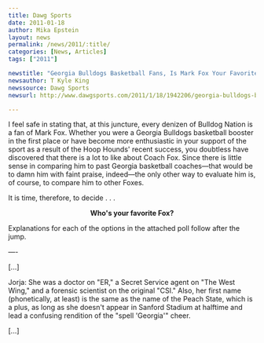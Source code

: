 ```yaml
---
title: Dawg Sports
date: 2011-01-18
author: Mika Epstein
layout: news
permalink: /news/2011/:title/
categories: [News, Articles]
tags: ["2011"]

newstitle: "Georgia Bulldogs Basketball Fans, Is Mark Fox Your Favorite Fox?  "
newsauthor: T Kyle King  
newssource: Dawg Sports  
newsurl: http://www.dawgsports.com/2011/1/18/1942206/georgia-bulldogs-basketball-fans-is-mark-fox-your-favorite-fox  

---
```


I feel safe in stating that, at this juncture, every denizen of Bulldog Nation is a fan of Mark Fox. Whether you were a Georgia Bulldogs basketball booster in the first place or have become more enthusiastic in your support of the sport as a result of the Hoop Hounds' recent success, you doubtless have discovered that there is a lot to like about Coach Fox. Since there is little sense in comparing him to past Georgia basketball coaches&#8212;that would be to damn him with faint praise, indeed&#8212;the only other way to evaluate him is, of course, to compare him to other Foxes.

It is time, therefore, to decide . . .

<center>
  <strong>Who's your favorite Fox?</strong>
</center>

Explanations for each of the options in the attached poll follow after the jump.

&#8212;-

[...]

Jorja: She was a doctor on "ER," a Secret Service agent on "The West Wing," and a forensic scientist on the original "CSI." Also, her first name (phonetically, at least) is the same as the name of the Peach State, which is a plus, as long as she doesn't appear in Sanford Stadium at halftime and lead a confusing rendition of the "spell 'Georgia'" cheer.

[...]  
